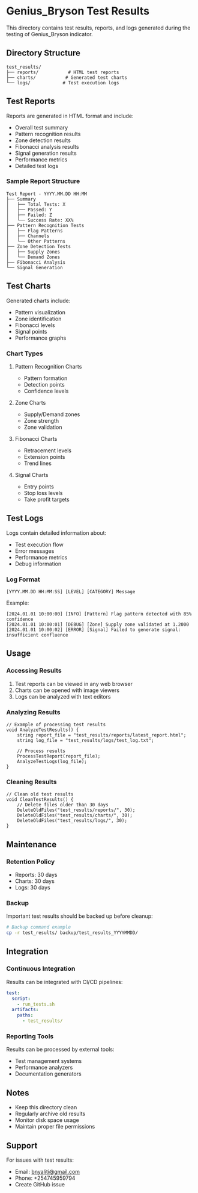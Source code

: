 # Genius_Bryson Test Results

This directory contains test results, reports, and logs generated during the testing of Genius_Bryson indicator.

## Directory Structure

```
test_results/
├── reports/           # HTML test reports
├── charts/           # Generated test charts
└── logs/            # Test execution logs
```

## Test Reports

Reports are generated in HTML format and include:
- Overall test summary
- Pattern recognition results
- Zone detection results
- Fibonacci analysis results
- Signal generation results
- Performance metrics
- Detailed test logs

### Sample Report Structure
```
Test Report - YYYY.MM.DD HH:MM
├── Summary
│   ├── Total Tests: X
│   ├── Passed: Y
│   ├── Failed: Z
│   └── Success Rate: XX%
├── Pattern Recognition Tests
│   ├── Flag Patterns
│   ├── Channels
│   └── Other Patterns
├── Zone Detection Tests
│   ├── Supply Zones
│   └── Demand Zones
├── Fibonacci Analysis
└── Signal Generation
```

## Test Charts

Generated charts include:
- Pattern visualization
- Zone identification
- Fibonacci levels
- Signal points
- Performance graphs

### Chart Types
1. Pattern Recognition Charts
   - Pattern formation
   - Detection points
   - Confidence levels

2. Zone Charts
   - Supply/Demand zones
   - Zone strength
   - Zone validation

3. Fibonacci Charts
   - Retracement levels
   - Extension points
   - Trend lines

4. Signal Charts
   - Entry points
   - Stop loss levels
   - Take profit targets

## Test Logs

Logs contain detailed information about:
- Test execution flow
- Error messages
- Performance metrics
- Debug information

### Log Format
```
[YYYY.MM.DD HH:MM:SS] [LEVEL] [CATEGORY] Message
```

Example:
```
[2024.01.01 10:00:00] [INFO] [Pattern] Flag pattern detected with 85% confidence
[2024.01.01 10:00:01] [DEBUG] [Zone] Supply zone validated at 1.2000
[2024.01.01 10:00:02] [ERROR] [Signal] Failed to generate signal: insufficient confluence
```

## Usage

### Accessing Results
1. Test reports can be viewed in any web browser
2. Charts can be opened with image viewers
3. Logs can be analyzed with text editors

### Analyzing Results
```mql5
// Example of processing test results
void AnalyzeTestResults() {
    string report_file = "test_results/reports/latest_report.html";
    string log_file = "test_results/logs/test_log.txt";
    
    // Process results
    ProcessTestReport(report_file);
    AnalyzeTestLogs(log_file);
}
```

### Cleaning Results
```mql5
// Clean old test results
void CleanTestResults() {
    // Delete files older than 30 days
    DeleteOldFiles("test_results/reports/", 30);
    DeleteOldFiles("test_results/charts/", 30);
    DeleteOldFiles("test_results/logs/", 30);
}
```

## Maintenance

### Retention Policy
- Reports: 30 days
- Charts: 30 days
- Logs: 30 days

### Backup
Important test results should be backed up before cleanup:
```bash
# Backup command example
cp -r test_results/ backup/test_results_YYYYMMDD/
```

## Integration

### Continuous Integration
Results can be integrated with CI/CD pipelines:
```yaml
test:
  script:
    - run_tests.sh
  artifacts:
    paths:
      - test_results/
```

### Reporting Tools
Results can be processed by external tools:
- Test management systems
- Performance analyzers
- Documentation generators

## Notes

- Keep this directory clean
- Regularly archive old results
- Monitor disk space usage
- Maintain proper file permissions

## Support

For issues with test results:
- Email: bnyaliti@gmail.com
- Phone: +254745959794
- Create GitHub issue
